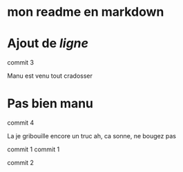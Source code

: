 # mon readme en markdown
# Ajout de *ligne*

commit 3


Manu est venu tout cradosser

# Pas bien **manu** 
commit 4

La je gribouille encore un truc ah, ca sonne, ne bougez pas


commit 1
commit 1

commit 2


